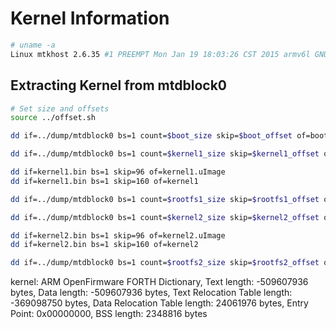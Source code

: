 # Kernel Information

``` bash
# uname -a
Linux mtkhost 2.6.35 #1 PREEMPT Mon Jan 19 18:03:26 CST 2015 armv6l GNU/Linux
```


## Extracting Kernel from mtdblock0
``` bash
# Set size and offsets
source ../offset.sh

dd if=../dump/mtdblock0 bs=1 count=$boot_size skip=$boot_offset of=boot.bin

dd if=../dump/mtdblock0 bs=1 count=$kernel1_size skip=$kernel1_offset of=kernel1.bin

dd if=kernel1.bin bs=1 skip=96 of=kernel1.uImage
dd if=kernel1.bin bs=1 skip=160 of=kernel1

dd if=../dump/mtdblock0 bs=1 count=$rootfs1_size skip=$rootfs1_offset of=rootfs1.bin

dd if=../dump/mtdblock0 bs=1 count=$kernel2_size skip=$kernel2_offset of=kernel2.bin

dd if=kernel2.bin bs=1 skip=96 of=kernel2.uImage
dd if=kernel2.bin bs=1 skip=160 of=kernel2

dd if=../dump/mtdblock0 bs=1 count=$rootfs2_size skip=$rootfs2_offset of=rootfs2.bin

```

kernel: ARM OpenFirmware FORTH Dictionary, Text length: -509607936 bytes, Data length: -509607936 bytes, Text Relocation Table length: -369098750 bytes, Data Relocation Table length: 24061976 bytes, Entry Point: 0x00000000, BSS length: 2348816 bytes
